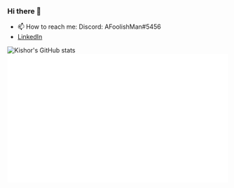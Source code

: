 ### Hi there 👋

- 📫 How to reach me: Discord: AFoolishMan#5456
- [LinkedIn](https://www.linkedin.com/in/adithya-kishor/)

![Kishor's GitHub stats](https://github-readme-stats.vercel.app/api?username=anuraghazra&show_icons=true&theme=gruvbox)
![](https://raw.githubusercontent.com/The-Coder-Kishor/my-github-stats/master/generated/languages.svg#gh-dark-mode-only)
